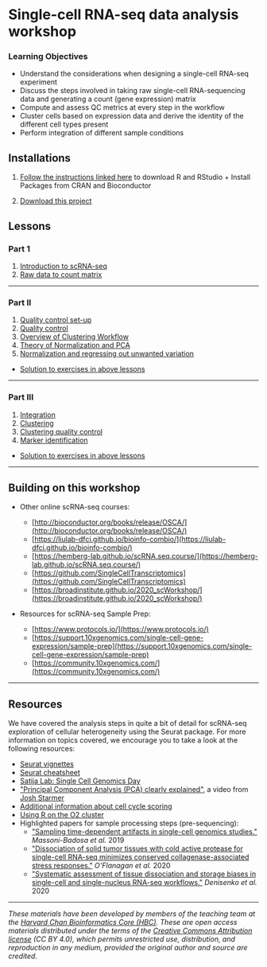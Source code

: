 # Single-cell RNA-seq data analysis workshop 

### Learning Objectives

- Understand the considerations when designing a single-cell RNA-seq experiment
- Discuss the steps involved in taking raw single-cell RNA-sequencing data and generating a count (gene expression) matrix
- Compute and assess QC metrics at every step in the workflow
- Cluster cells based on expression data and derive the identity of the different cell types present
- Perform integration of different sample conditions

## Installations

1. [Follow the instructions linked here](../README.md#installation-requirements) to download R and RStudio + Install Packages from CRAN and Bioconductor

1. [Download this project](https://www.dropbox.com/s/we1gmyb9c8jej2u/single_cell_rnaseq.zip?dl=1)

## Lessons

### Part 1
1. [Introduction to scRNA-seq](../lessons/01_intro_to_scRNA-seq.md)
1. [Raw data to count matrix](../lessons/02_SC_generation_of_count_matrix.md)

***

### Part II
1. [Quality control set-up](../lessons/03_SC_quality_control-setup.md)
1. [Quality control](../lessons/04_SC_quality_control.md)
1. [Overview of Clustering Workflow](../lessons/postQC_workflow.md)
1. [Theory of Normalization and PCA](../lessons/05_normalization_and_PCA.md)
1. [Normalization and regressing out unwanted variation](../lessons/06_SC_SCT_normalization.md)

* [Solution to exercises in above lessons](../homework/day1_hw_answer-key.R)
          
***

### Part III
1. [Integration](../lessons/06_integration.md)
1. [Clustering](../lessons/07_SC_clustering_cells_SCT.md)
1. [Clustering quality control](../lessons/08_SC_clustering_quality_control.md)
1. [Marker identification](../lessons/09_merged_SC_marker_identification.md)

* [Solution to exercises in above lessons](../homework/Day2_exercise_answer_key.R)

***

## Building on this workshop
* Other online scRNA-seq courses:
  - [http://bioconductor.org/books/release/OSCA/](http://bioconductor.org/books/release/OSCA/)
  - [https://liulab-dfci.github.io/bioinfo-combio/](https://liulab-dfci.github.io/bioinfo-combio/)
  - [https://hemberg-lab.github.io/scRNA.seq.course/](https://hemberg-lab.github.io/scRNA.seq.course/)
  - [https://github.com/SingleCellTranscriptomics](https://github.com/SingleCellTranscriptomics)
  - [https://broadinstitute.github.io/2020_scWorkshop/](https://broadinstitute.github.io/2020_scWorkshop/)

* Resources for scRNA-seq Sample Prep:
  - [https://www.protocols.io/](https://www.protocols.io/)
  - [https://support.10xgenomics.com/single-cell-gene-expression/sample-prep](https://support.10xgenomics.com/single-cell-gene-expression/sample-prep)
  - [https://community.10xgenomics.com/](https://community.10xgenomics.com/)

***

## Resources
We have covered the analysis steps in quite a bit of detail for scRNA-seq exploration of cellular heterogeneity using the Seurat package. For more information on topics covered, we encourage you to take a look at the following resources:

* [Seurat vignettes](https://satijalab.org/seurat/vignettes.html)
* [Seurat cheatsheet](https://satijalab.org/seurat/essential_commands.html)
* [Satija Lab: Single Cell Genomics Day](https://satijalab.org/scgd21/)
* ["Principal Component Analysis (PCA) clearly explained"](https://www.youtube.com/watch?v=_UVHneBUBW0), a video from [Josh Starmer](https://twitter.com/joshuastarmer)
* [Additional information about cell cycle scoring](../lessons/cell_cycle_scoring.md)
* [Using R on the O2 cluster](https://hbctraining.github.io/Intro-to-Unix-QMB/lessons/R_on_o2.html)
* Highlighted papers for sample processing steps (pre-sequencing):
  - ["Sampling time-dependent artifacts in single-cell genomics studies."](https://genomebiology.biomedcentral.com/articles/10.1186/s13059-020-02032-0) *Massoni-Badosa et al.* 2019
  - ["Dissociation of solid tumor tissues with cold active protease for single-cell RNA-seq minimizes conserved collagenase-associated stress responses."](https://genomebiology.biomedcentral.com/articles/10.1186/s13059-019-1830-0) *O'Flanagan et al.* 2020
  - ["Systematic assessment of tissue dissociation and storage biases in single-cell and single-nucleus RNA-seq workflows."](https://genomebiology.biomedcentral.com/articles/10.1186/s13059-020-02048-6) *Denisenko et al.* 2020

****

*These materials have been developed by members of the teaching team at the [Harvard Chan Bioinformatics Core (HBC)](http://bioinformatics.sph.harvard.edu/). These are open access materials distributed under the terms of the [Creative Commons Attribution license](https://creativecommons.org/licenses/by/4.0/) (CC BY 4.0), which permits unrestricted use, distribution, and reproduction in any medium, provided the original author and source are credited.*
